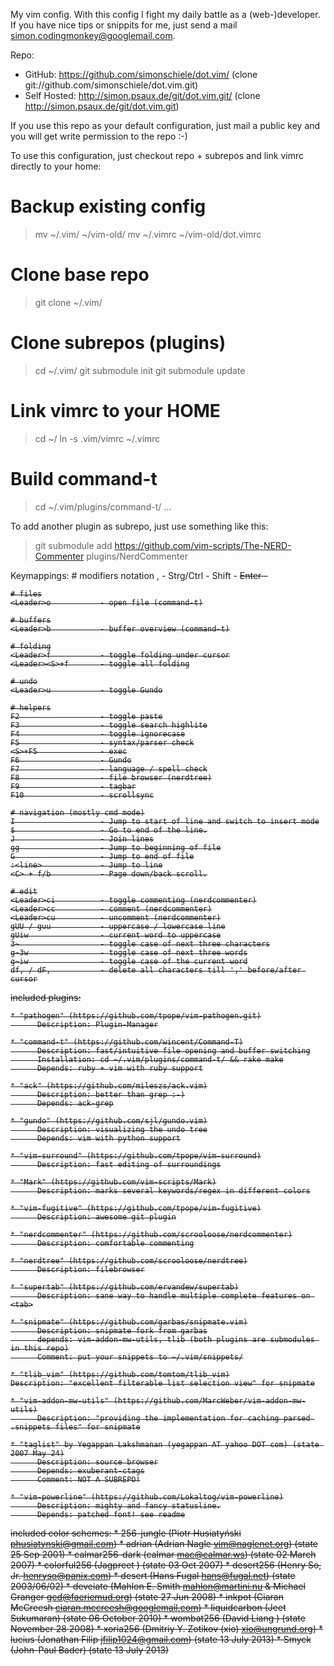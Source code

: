 My vim config.
With this config I fight my daily battle as a (web-)developer.
If you have nice tips or snippits for me, just send a mail <simon.codingmonkey@googlemail.com>.

Repo:
 * GitHub:          https://github.com/simonschiele/dot.vim/  (clone git://github.com/simonschiele/dot.vim.git)
 * Self Hosted:     http://simon.psaux.de/git/dot.vim.git/  (clone http://simon.psaux.de/git/dot.vim.git)

If you use this repo as your default configuration, just mail a public key and you will get
write permission to the repo :-)


To use this configuration, just checkout repo + subrepos and link vimrc directly to your home:

 # Backup existing config
 > mv ~/.vim/ ~/vim-old/
 > mv ~/.vimrc ~/vim-old/dot.vimrc

 # Clone base repo
 > git clone <repo> ~/.vim/

 # Clone subrepos (plugins)
 > cd ~/.vim/
 > git submodule init
 > git submodule update

 # Link vimrc to your HOME
 > cd ~/
 > ln -s .vim/vimrc ~/.vimrc

 # Build command-t
 > cd ~/.vim/plugins/command-t/
 > ...

To add another plugin as subrepo, just use something like this:
 > git submodule add https://github.com/vim-scripts/The-NERD-Commenter plugins/NerdCommenter


Keymappings:
    # modifiers notation
    ,                   - <Leader>
    Strg/Ctrl           - <C>
    Shift               - <S>
    Enter               - <CR>

    # files
    <Leader>o           - open file (command-t)

    # buffers
    <Leader>b           - buffer overview (command-t)

    # folding
    <Leader>f           - toggle folding under cursor
    <Leader><S>+f       - toggle all folding

    # undo
    <Leader>u           - toggle Gundo

    # helpers
    F2                  - toggle paste
    F3                  - toggle search highlite
    F4                  - toggle ignorecase
    F5                  - syntax/parser check
    <S>+F5              - exec
    F6                  - Gundo
    F7                  - language / spell check
    F8                  - file browser (nerdtree)
    F9                  - tagbar
    F10                 - scrollsync

    # navigation (mostly cmd mode)
    I                   - Jump to start of line and switch to insert mode
    $                   - Go to end of the line.
    J                   - Join lines
    gg                  - Jump to beginning of file
    G                   - Jump to end of file
    :<line>             - Jump to line
    <C> + f/b           - Page down/back scroll.

    # edit
    <Leader>ci          - toggle commenting (nerdcommenter)
    <Leader>cc          - comment (nerdcommenter)
    <Leader>cu          - uncomment (nerdcommenter)
    gUU / guu           - uppercase / lowercase line
    gUiw                - current word to uppercase
    3~                  - toggle case of next three characters
    g~3w                - toggle case of next three words
    g~iw                - toggle case of the current word
    df, / dF,           - delete all characters till ',' before/after cursor
    

included plugins:

    * "pathogen" (https://github.com/tpope/vim-pathogen.git)
          Description: Plugin-Manager

    * "command-t" (https://github.com/wincent/Command-T)
          Description: fast/intuitive file opening and buffer switching
          Installation: cd ~/.vim/plugins/command-t/ && rake make
          Depends: ruby + vim with ruby support

    * "ack" (https://github.com/mileszs/ack.vim)
          Description: better than grep :-)
          Depends: ack-grep

    * "gundo" (https://github.com/sjl/gundo.vim)
          Description: visualizing the undo tree
          Depends: vim with python support

    * "vim-surround" (https://github.com/tpope/vim-surround)
          Description: fast editing of surroundings

    * "Mark" (https://github.com/vim-scripts/Mark)
          Description: marks several keywords/regex in different colors

    * "vim-fugitive" (https://github.com/tpope/vim-fugitive)
          Description: awesome git plugin

    * "nerdcommenter" (https://github.com/scrooloose/nerdcommenter)
          Description: comfortable commenting

    * "nerdtree" (https://github.com/scrooloose/nerdtree)
          Description: filebrowser

    * "supertab" (https://github.com/ervandew/supertab)
          Description: sane way to handle multiple complete features on <tab>

    * "snipmate" (https://github.com/garbas/snipmate.vim)
          Description: snipmate fork from garbas
          depends: vim-addon-mw-utils, tlib (both plugins are submodules in this repo)
          Comment: put your snippets to ~/.vim/snippets/

    * "tlib_vim" (https://github.com/tomtom/tlib_vim)
    Description: "excellent filterable list selection view" for snipmate

    * "vim-addon-mw-utils" (https://github.com/MarcWeber/vim-addon-mw-utils)
          Description: "providing the implementation for caching parsed .snippets files" for snipmate

    * "taglist" by Yegappan Lakshmanan (yegappan AT yahoo DOT com) (state 2007 May 24)
          Description: source browser
          Depends: exuberant-ctags
          Comment: NOT A SUBREPO!

    * "vim-powerline" (https://github.com/Lokaltog/vim-powerline)
          Description: mighty and fancy statusline.
          Depends: patched font! see readme


included color schemes:
    * 256-jungle (Piotr Husiatyński <phusiatynski@gmail.com>)
    * adrian (Adrian Nagle <vim@naglenet.org>) (state 25 Sep 2001)
    * calmar256-dark (calmar <mac@calmar.ws>) (state 02 March 2007)
    * colorful256 (Jagpreet <jagpreetc AT gmail DOT com>) (state 03 Oct 2007)
    * desert256 (Henry So, Jr. <henryso@panix.com>)
    * desert (Hans Fugal <hans@fugal.net>) (state 2003/06/02)
    * deveiate (Mahlon E. Smith <mahlon@martini.nu> & Michael Granger <ged@faeriemud.org>) (state 27 Jun 2008)
    * inkpot (Ciaran McCreesh <ciaran.mccreesh@googlemail.com>)
    * liquidcarbon (Jeet Sukumaran) (state 06 October 2010)
    * wombat256 (David Liang <bmdavll at gmail dot com>) (state November 28 2008)
    * xoria256 (Dmitriy Y. Zotikov (xio) <xio@ungrund.org>)
    * lucius (Jonathan Filip <jfilip1024@gmail.com>) (state 13 July 2013)
    * Smyck (John-Paul Bader) (state 13 July 2013)

